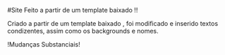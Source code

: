 #Site Feito a partir de um template baixado !!

Criado a partir de um template baixado , foi modificado e inserido textos condizentes,
assim como os backgrounds e nomes.

!Mudanças Substanciais!
